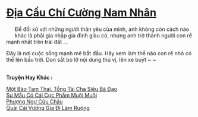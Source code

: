 <a href="https://truyentiki.com/dia-cau-chi-cuong-nam-nhan.33823/" title="Địa Cầu Chí Cường Nam Nhân"><h1>Địa Cầu Chí Cường Nam Nhân</h1></a><div style="display:table"><img align="right" style="float: left; padding: 10px;" src="https://truyentiki.com/images/story/200x260/33823.jpg" alt="">Để đối xử với những người thân yêu của mình, anh không còn cách nào khác là phải gia nhập gia đình giàu có, nhưng anh trở thành người con rể mạnh nhất trên trái đất ... <p></p> Đây là nơi cuộc sống mạnh mẽ bắt đầu. Hãy xem làm thế nào con rể nhỏ có thể lên bầu trời. Don sắt bỏ lỡ nội dung thú vị, lên xe buýt ~ ~</div><p><br><b>Truyện Hay Khác :</b></p><a href="https://truyentiki.com/mot-bao-tam-thai-tong-tai-cha-sieu-ba-dao.33822/" alt="Một Bào Tam Thai, Tổng Tài Cha Siêu Bá Đạo">Một Bào Tam Thai, Tổng Tài Cha Siêu Bá Đạo</a><br/><a href="https://www.scoop.it/topic/nownovels/p/4118846059/2020/06/03/truyen-su-mau-co-cai-cuc-pham-muoi-muoi" alt="Sư Mẫu Có Cái Cực Phẩm Muội Muội">Sư Mẫu Có Cái Cực Phẩm Muội Muội</a><br/><a href="https://github.com/nownovels/top500/tree/master/truyenhay/33868/" alt="Phượng Ngự Cửu Châu">Phượng Ngự Cửu Châu</a><br/><a href="https://github.com/nownovels/top500/tree/master/truyenhay/33880/" alt="Quải Cái Vương Gia Đi Làm Ruộng">Quải Cái Vương Gia Đi Làm Ruộng</a><br/>